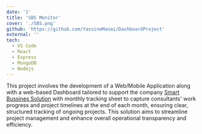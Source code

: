 ```yaml
---
date: '1'
title: 'SBS Monitor'
cover: './SBS.png'
github: 'https://github.com/YassineManai/DashboardProject'
external: ''
tech:
  - VS Code
  - React
  - Express
  - MongoDB
  - Nodejs
---
```

This project involves the development of a Web/Mobile Application along with a web-based Dashboard tailored to support the company [Smart Bussines Solution](https://smart-bs.com.tn) with monthly tracking sheet to capture consultants' work progress and project timelines at the end of each month, ensuring clear, structured tracking 
of ongoing projects.
This solution aims to streamline project management and enhance overall operational transparency and efficiency.

